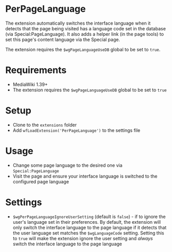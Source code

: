 # PerPageLanguage

The extension automatically switches the interface
language when it detects that the page being visited
has a language code set in the database (via Special:PageLanguage).
It also adds a helper link (in the page tools) to set this page's
content language via the Special page.

The extension requires the `$wgPageLanguageUseDB` global to be set to `true`.

# Requirements

* MediaWiki 1.39+
* The extension requires the `$wgPageLanguageUseDB` global to be set to `true`

# Setup

* Clone to the `extensions` folder
* Add `wfLoadExtension('PerPageLanguage')` to the settings file

# Usage

* Change some page language to the desired one via `Special:PageLanguage`
* Visit the page and ensure your interface language is switched to the configured page language

# Settings

* `$wgPerPageLanguageIgnoreUserSetting` (default is `false`) - if to ignore the user's language
set in their preferences. By default, the extension will only switch the interface language to
the page language if it detects that the user language set matches the `$wgLanguageCode` setting.
Setting this to `true` will make the extension ignore the user setting and *always* switch the
interface language to the page language

